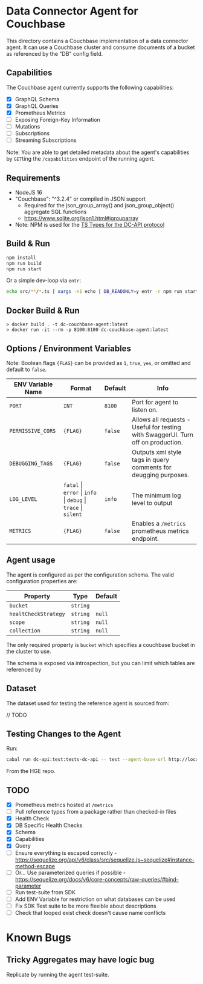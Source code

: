 # Data Connector Agent for Couchbase

This directory contains a Couchbase implementation of a data connector agent.
It can use a Couchbase cluster and consume documents of a bucket as referenced by the "DB" config field.

## Capabilities

The Couchbase agent currently supports the following capabilities:

* [x] GraphQL Schema
* [x] GraphQL Queries
* [x] Prometheus Metrics
* [ ] Exposing Foreign-Key Information
* [ ] Mutations
* [ ] Subscriptions
* [ ] Streaming Subscriptions

Note: You are able to get detailed metadata about the agent's capabilities by
`GET`ting the `/capabilities` endpoint of the running agent.

## Requirements

* NodeJS 16
* "Couchbase": "^3.2.4" or compiled in JSON support
    * Required for the json_group_array() and json_group_object() aggregate SQL functions
    * https://www.sqlite.org/json1.html#jgrouparray
* Note: NPM is used for the [TS Types for the DC-API protocol](https://www.npmjs.com/package/@hasura/dc-api-types)

## Build & Run

```sh
npm install
npm run build
npm run start
```

Or a simple dev-loop via `entr`:

```sh
echo src/**/*.ts | xargs -n1 echo | DB_READONLY=y entr -r npm run start
```

## Docker Build & Run

```
> docker build . -t dc-couchbase-agent:latest
> docker run -it --rm -p 8100:8100 dc-couchbase-agent:latest
```

## Options / Environment Variables

Note: Boolean flags `{FLAG}` can be provided as `1`, `true`, `yes`, or omitted and default to `false`.

| ENV Variable Name | Format | Default | Info |
| --- | --- | --- | --- |
| `PORT` | `INT` | `8100` | Port for agent to listen on. |
| `PERMISSIVE_CORS` | `{FLAG}` | `false` | Allows all requests - Useful for testing with SwaggerUI. Turn off on production. |
| `DEBUGGING_TAGS` | `{FLAG}` | `false` | Outputs xml style tags in query comments for deugging purposes. |
| `LOG_LEVEL` | `fatal` \| `error` \| `info` \| `debug` \| `trace` \| `silent` | `info` | The minimum log level to output |
| `METRICS` | `{FLAG}` | `false` | Enables a `/metrics` prometheus metrics endpoint.

## Agent usage

The agent is configured as per the configuration schema. The valid configuration properties are:

| Property | Type | Default |
| -------- | ---- | ------- |
| `bucket` | `string` | |
| `healtCheckStrategy` | `string` | `null` |
| `scope` | `string` | `null` |
| `collection` | `string` | `null` |

The only required property is `bucket` which specifies a couchbase bucket in the cluster to use.

The schema is exposed via introspection, but you can limit which tables are referenced by

## Dataset

The dataset used for testing the reference agent is sourced from:

// TODO

## Testing Changes to the Agent

Run:

```sh
cabal run dc-api:test:tests-dc-api -- test --agent-base-url http://localhost:8100 --agent-config '{"bucket": "travel-sample", "healtCheckStrategy": "ping"}'
```

From the HGE repo.

## TODO

* [x] Prometheus metrics hosted at `/metrics`
* [ ] Pull reference types from a package rather than checked-in files
* [x] Health Check
* [x] DB Specific Health Checks
* [x] Schema
* [x] Capabilities
* [x] Query
* [ ] Ensure everything is escaped correctly - https://sequelize.org/api/v6/class/src/sequelize.js~sequelize#instance-method-escape
* [ ] Or... Use parameterized queries if possible - https://sequelize.org/docs/v6/core-concepts/raw-queries/#bind-parameter
* [ ] Run test-suite from SDK
* [ ] Add ENV Variable for restriction on what databases can be used
* [ ] Fix SDK Test suite to be more flexible about descriptions
* [ ] Check that looped exist check doesn't cause name conflicts

# Known Bugs

## Tricky Aggregates may have logic bug

Replicate by running the agent test-suite.